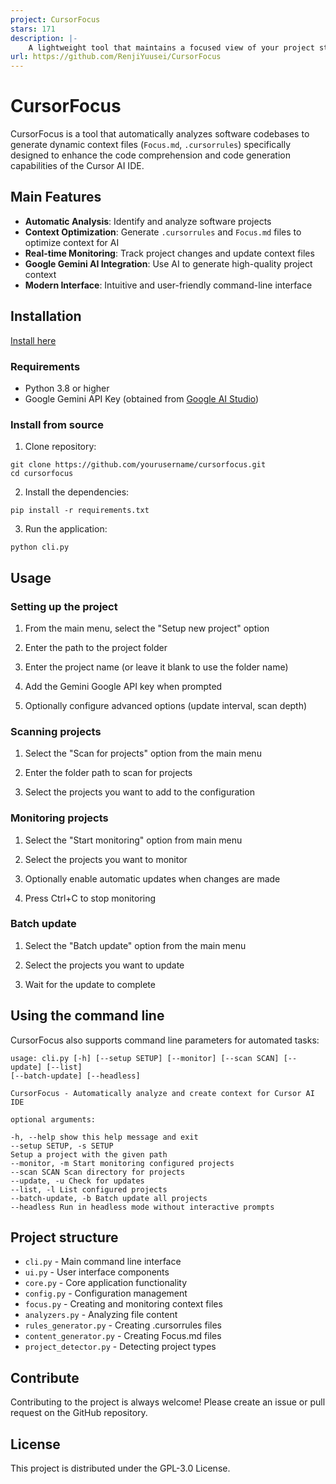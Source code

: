 ```yaml
---
project: CursorFocus
stars: 171
description: |-
    A lightweight tool that maintains a focused view of your project structure and environment. CursorFocus automatically tracks your project files, functions, and environment variables, updating every 60 seconds to keep you informed of changes.
url: https://github.com/RenjiYuusei/CursorFocus
---
```


# CursorFocus

CursorFocus is a tool that automatically analyzes software codebases to generate dynamic context files (`Focus.md`, `.cursorrules`) specifically designed to enhance the code comprehension and code generation capabilities of the Cursor AI IDE.

## Main Features

- **Automatic Analysis**: Identify and analyze software projects
- **Context Optimization**: Generate `.cursorrules` and `Focus.md` files to optimize context for AI
- **Real-time Monitoring**: Track project changes and update context files
- **Google Gemini AI Integration**: Use AI to generate high-quality project context
- **Modern Interface**: Intuitive and user-friendly command-line interface

## Installation
[Install here](https://github.com/RenjiYuusei/CursorFocus/releases)

### Requirements

- Python 3.8 or higher
- Google Gemini API Key (obtained from [Google AI Studio](https://makersuite.google.com/app/apikey))

### Install from source

1. Clone repository:
```
git clone https://github.com/yourusername/cursorfocus.git
cd cursorfocus
```

2. Install the dependencies:
```
pip install -r requirements.txt
```

3. Run the application:
```
python cli.py
```

## Usage

### Setting up the project

1. From the main menu, select the "Setup new project" option

2. Enter the path to the project folder

3. Enter the project name (or leave it blank to use the folder name)

4. Add the Gemini Google API key when prompted

5. Optionally configure advanced options (update interval, scan depth)

### Scanning projects

1. Select the "Scan for projects" option from the main menu

2. Enter the folder path to scan for projects

3. Select the projects you want to add to the configuration

### Monitoring projects

1. Select the "Start monitoring" option from main menu

2. Select the projects you want to monitor

3. Optionally enable automatic updates when changes are made

4. Press Ctrl+C to stop monitoring

### Batch update

1. Select the "Batch update" option from the main menu

2. Select the projects you want to update

3. Wait for the update to complete

## Using the command line

CursorFocus also supports command line parameters for automated tasks:

```
usage: cli.py [-h] [--setup SETUP] [--monitor] [--scan SCAN] [--update] [--list]
[--batch-update] [--headless]

CursorFocus - Automatically analyze and create context for Cursor AI IDE

optional arguments:

-h, --help show this help message and exit
--setup SETUP, -s SETUP
Setup a project with the given path
--monitor, -m Start monitoring configured projects
--scan SCAN Scan directory for projects
--update, -u Check for updates
--list, -l List configured projects
--batch-update, -b Batch update all projects
--headless Run in headless mode without interactive prompts

```

## Project structure

- `cli.py` - Main command line interface
- `ui.py` - User interface components
- `core.py` - Core application functionality
- `config.py` - Configuration management
- `focus.py` - Creating and monitoring context files
- `analyzers.py` - Analyzing file content
- `rules_generator.py` - Creating .cursorrules files
- `content_generator.py` - Creating Focus.md files
- `project_detector.py` - Detecting project types

## Contribute

Contributing to the project is always welcome! Please create an issue or pull request on the GitHub repository.

## License

This project is distributed under the GPL-3.0 License.
